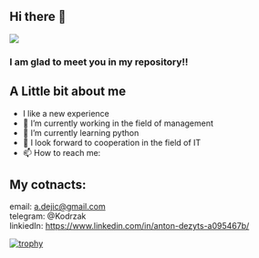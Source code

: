 ## Hi there 👋

![](https://komarev.com/ghpvc/?username=ADezyts&style=flat-square)

### I am glad to meet you in my repository!!

## A Little bit about me

- I like a new experience
- 🔭 I’m currently working in the field of management
- 🌱 I’m currently learning python
- 👯 I look forward to cooperation in the field of IT
- 📫 How to reach me:<br>


## My cotnacts:
email: a.dejic@gmail.com <br>
telegram: @Kodrzak <br>
linkiedIn: https://www.linkedin.com/in/anton-dezyts-a095467b/ <br>

[![trophy](https://github-profile-trophy.vercel.app/?username=ADezyts)](https://github.com/ryo-ma/github-profile-trophy)


